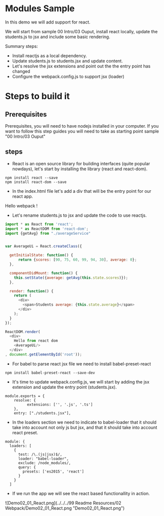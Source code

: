 # Modules Sample

In this demo we will add support for react.

We will start from sample 00 Intro/03 Ouput, install react locally, update the students.js to jsx and include some basic rendering.


Summary steps:
 - Install reactjs as a local dependency.
 - Update students.js to students.jsx and update content.
 - Let's resolve the jsx extensions and point out the the entry
point has changed
 - Configure the webpack.config.js to  support jsx (loader)



# Steps to build it

## Prerequisites

Prerequisites, you will need to have nodejs installed in your computer. If you
want to follow this step guides you will need to take as starting point sample "00 Intro/03 Ouput"

## steps

- React is an open source library for building interfaces (quite popular
  nowdays), let's start by installing the library (react and react-dom).


````
npm install react --save
npm install react-dom --save
````

- In the index.html file let's add a div that will be the entry point for our react app.

<body>
  Hello webpack !
  <div id="root">
  </div>
</body>


- Let's rename students.js to jsx and update the code to use reactjs.

```javascript
import * as React from 'react';
import * as ReactDOM from 'react-dom';
import {getAvg} from "./averageService"


var AverageUi = React.createClass({

  getInitialState: function() {
      return {scores: [90, 75, 60, 99, 94, 30], average: 0};
  },

  componentDidMount: function() {
    this.setState({average: getAvg(this.state.scores)});
  },

  render: function() {
    return (
      <div>
        <span>Students average: {this.state.average}</span>
      </div>
    );
  }
});

ReactDOM.render(
  <div>
    Hello from react dom
    <AverageUi/>
  </div>
, document.getElementById('root'));
```

- For babel to parse react jsx file we need to install babel-preset-react

````
npm install babel-preset-react --save-dev
````

- It's time to update webpack.config.js, we will start by adding the jsx extension
and update the entry point (students.jsx).

````
module.exports = {
	resolve: {
	      extensions: ['', '.js', '.ts']
	},
	entry: ["./students.jsx"],
````

- In the loaders section we need to indicate to babel-loader that it should take
into account not only js but jsx, and that it should take into account react
preset.

````
module: {
  loaders: [
    {
      test: /\.(js|jsx)$/,
      loader: "babel-loader",
      exclude: /node_modules/,
      query: {
        presets: ['es2015', 'react']
      }
    }
  ]
````

- If we run the app we will see the react based functionallity in action.

![Demo02_01_React.png](../../../99 Readme Resources/02 Webpack/Demo02_01_React.png "Demo02_01_React.png")
